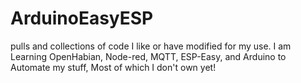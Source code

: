 # ArduinoEasyESP
pulls and collections of code I like or have modified for my use.
I am Learning OpenHabian, Node-red, MQTT, ESP-Easy, and Arduino to Automate my stuff, Most of which I don't own yet!
